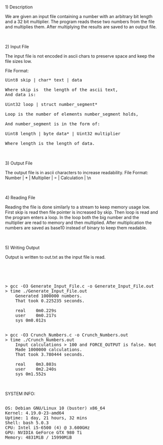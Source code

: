 <br />
1) Description

We are given an input file containing a number with an arbitrary bit length and a 32 bit multiplier. The program reads these two numbers from the file and multiplies them. After multiplying the results are saved to an output file.

<br />
<br />
2) Input File

The input file is not encoded in ascii chars to preserve space and keep the file sizes low.

File Format:
<pre>
Uint8 skip | char* text | data

Where skip is  the length of the ascii text,
And data is:

Uint32 loop | struct number_segment*

Loop is the number of elements number_segment holds,

And number_segment is in the form of:

Uint8 length | byte data* | Uint32 multiplier

Where length is the length of data.
</pre>

<br />
<br />
3) Output File

The output file is in ascii characters to increase readability.
File Format:
	Number | * | Multiplier | = | Calculation | \n
 
<br />
<br />
4) Reading File

Reading the file is done similarly to a stream to keep memory usage low.
First skip is read then file pointer is increased by skip.
Then loop is read and the program enters a loop.
In the loop both the big number and the multiplier are read to memory and then multiplied.
After multiplication the numbers are saved as base10 instead of binary to keep them readable.

<br />
<br />
5) Writing Output

Output is written to out.txt as the input file is read.

<br />
<br />
<br />

<pre>
> gcc -O3 Generate_Input_File.c -o Generate_Input_File.out
> time ./Generate_Input_File.out
	Generated 1000000 numbers.
	That took 0.225235 seconds.

	real	0m0.229s
	user	0m0.217s
	sys	0m0.012s


> gcc -O3 Crunch_Numbers.c -o Crunch_Numbers.out
> time ./Crunch_Numbers.out
	Input calculations > 100 and FORCE_OUTPUT is false. Not printing calculations to not spam the console.
	Made 1000000 calculations.
	That took 3.780444 seconds.
	
	real	0m3.803s
	user	0m2.240s
	sys	0m1.552s
</pre>

<br />
<br />
 SYSTEM INFO:

 <br />
 <br />
 <pre>
OS: Debian GNU/Linux 10 (buster) x86_64 
Kernel: 4.19.0-23-amd64 
Uptime: 1 day, 21 hours, 32 mins 
Shell: bash 5.0.3 
CPU: Intel i5-6500 (4) @ 3.600GHz 
GPU: NVIDIA GeForce GTX 980 Ti 
Memory: 4831MiB / 15990MiB 
 </pre>
